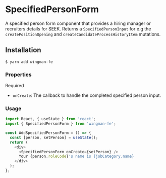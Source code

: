 # SpecifiedPersonForm

A specified person form component that provides a hiring manager or recruiters details for SEEK.
Returns a `SpecifiedPersonInput` for e.g the `createPositionOpening` and `createCandidateProcessHistoryItem` mutations.

## Installation

```shell
$ yarn add wingman-fe
```

### Properties

Required

- `onCreate`: The callback to handle the completed specified person input.

### Usage

```javascript
import React, { useState } from 'react';
import { SpecifiedPersonForm } from 'wingman-fe';

const AddSpecifiedPersonForm = () => {
  const [person, setPerson] = useState();
  return (
    <div>
      <SpecifiedPersonForm onCreate={setPerson} />
      Your {person.roleCode}'s name is {jobCategory.name}
    </div>
  );
};
```
